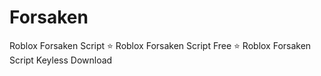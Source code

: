 # Forsaken
Roblox Forsaken Script ⭐️ Roblox Forsaken Script Free ⭐️ Roblox Forsaken Script Keyless Download
